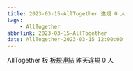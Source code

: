 ```yaml
---
title: 2023-03-15-AllTogether 違規 0 人
tags:
    - AllTogether
abbrlink: 2023-03-15-AllTogether
date: AllTogether-2023-03-15 12:00:00
---
```

AllTogether 板 [板規連結](https://www.ptt.cc/bbs/AllTogether/M.1643211430.A.5FB.html)
昨天違規 0 人
